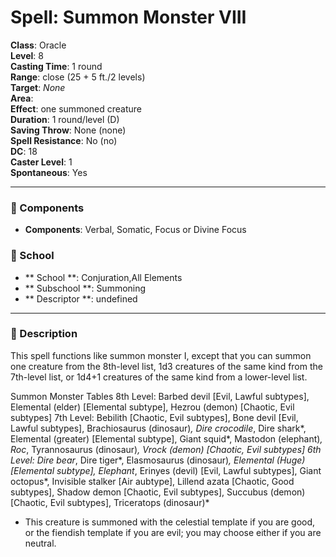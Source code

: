 
# Spell: Summon Monster VIII
**Class**: Oracle  
**Level**: 8  
**Casting Time**: 1 round  
**Range**: close (25 + 5 ft./2 levels)  
**Target**: _None_  
**Area**:   
**Effect**: one summoned creature  
**Duration**: 1 round/level (D)  
**Saving Throw**: None (none)  
**Spell Resistance**: No (no)  
**DC**: 18  
**Caster Level**: 1  
**Spontaneous**: Yes

---

### 🔮 Components
- **Components**: Verbal, Somatic, Focus or Divine Focus

### 🏫 School
- ** School **: Conjuration,All Elements
- ** Subschool **: Summoning
- ** Descriptor **: undefined
---

### 📜 Description
This spell functions like summon monster I, except that you can summon one creature from the 8th-level list, 1d3 creatures of the same kind from the 7th-level list, or 1d4+1 creatures of the same kind from a lower-level list.

Summon Monster Tables
8th Level: Barbed devil [Evil, Lawful subtypes], Elemental (elder) [Elemental subtype], Hezrou (demon) [Chaotic, Evil subtypes]
7th Level: Bebilith [Chaotic, Evil subtypes], Bone devil [Evil, Lawful subtypes], Brachiosaurus (dinosaur)*, Dire crocodile*, Dire shark*, Elemental (greater) [Elemental subtype], Giant squid*, Mastodon (elephant)*, Roc*, Tyrannosaurus (dinosaur)*, Vrock (demon) [Chaotic, Evil subtypes]
6th Level: Dire bear*, Dire tiger*, Elasmosaurus (dinosaur)*, Elemental (Huge) [Elemental subtype], Elephant*, Erinyes (devil) [Evil, Lawful subtypes], Giant octopus*, Invisible stalker [Air aubtype], Lillend azata [Chaotic, Good subtypes], Shadow demon [Chaotic, Evil subtypes], Succubus (demon) [Chaotic, Evil subtypes], Triceratops (dinosaur)*
 * This creature is summoned with the celestial template if you are good, or the fiendish template if you are evil; you may choose either if you are neutral.
